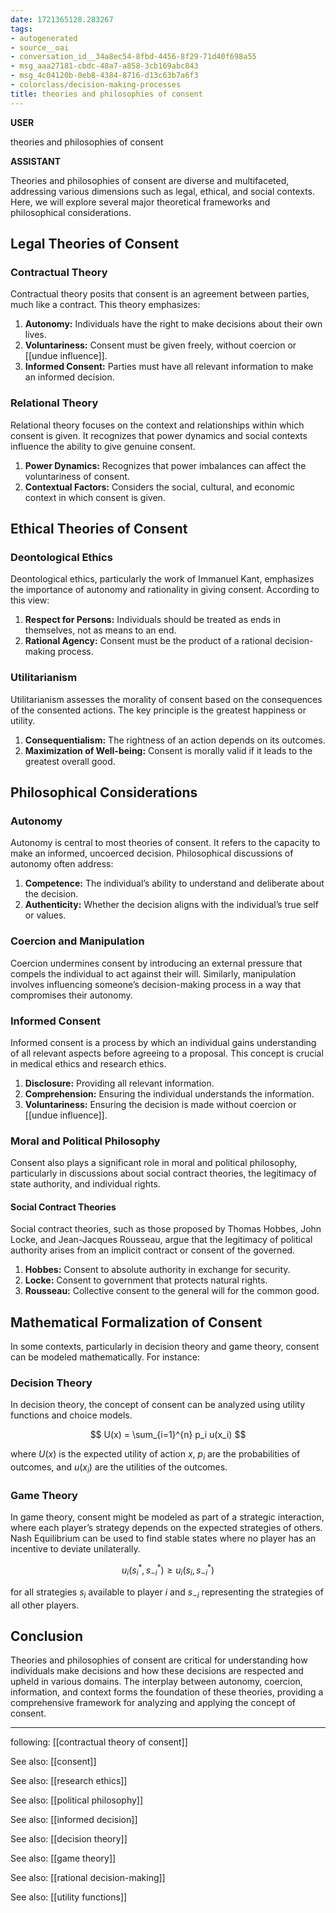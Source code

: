 ```yaml
---
date: 1721365128.283267
tags:
- autogenerated
- source__oai
- conversation_id__34a8ec54-8fbd-4456-8f29-71d40f698a55
- msg_aaa27181-cbdc-48a7-a858-3cb169abc843
- msg_4c04120b-0eb8-4384-8716-d13c63b7a6f3
- colorclass/decision-making-processes
title: theories and philosophies of consent
---
```


**USER**

theories and philosophies of consent


**ASSISTANT**

Theories and philosophies of consent are diverse and multifaceted, addressing various dimensions such as legal, ethical, and social contexts. Here, we will explore several major theoretical frameworks and philosophical considerations.

## Legal Theories of Consent

### Contractual Theory
Contractual theory posits that consent is an agreement between parties, much like a contract. This theory emphasizes:

1. **Autonomy:** Individuals have the right to make decisions about their own lives.
2. **Voluntariness:** Consent must be given freely, without coercion or [[undue influence]].
3. **Informed Consent:** Parties must have all relevant information to make an informed decision.

### Relational Theory
Relational theory focuses on the context and relationships within which consent is given. It recognizes that power dynamics and social contexts influence the ability to give genuine consent.

1. **Power Dynamics:** Recognizes that power imbalances can affect the voluntariness of consent.
2. **Contextual Factors:** Considers the social, cultural, and economic context in which consent is given.

## Ethical Theories of Consent

### Deontological Ethics
Deontological ethics, particularly the work of Immanuel Kant, emphasizes the importance of autonomy and rationality in giving consent. According to this view:

1. **Respect for Persons:** Individuals should be treated as ends in themselves, not as means to an end.
2. **Rational Agency:** Consent must be the product of a rational decision-making process.

### Utilitarianism
Utilitarianism assesses the morality of consent based on the consequences of the consented actions. The key principle is the greatest happiness or utility.

1. **Consequentialism:** The rightness of an action depends on its outcomes.
2. **Maximization of Well-being:** Consent is morally valid if it leads to the greatest overall good.

## Philosophical Considerations

### Autonomy
Autonomy is central to most theories of consent. It refers to the capacity to make an informed, uncoerced decision. Philosophical discussions of autonomy often address:

1. **Competence:** The individual’s ability to understand and deliberate about the decision.
2. **Authenticity:** Whether the decision aligns with the individual’s true self or values.

### Coercion and Manipulation
Coercion undermines consent by introducing an external pressure that compels the individual to act against their will. Similarly, manipulation involves influencing someone’s decision-making process in a way that compromises their autonomy.

### Informed Consent
Informed consent is a process by which an individual gains understanding of all relevant aspects before agreeing to a proposal. This concept is crucial in medical ethics and research ethics.

1. **Disclosure:** Providing all relevant information.
2. **Comprehension:** Ensuring the individual understands the information.
3. **Voluntariness:** Ensuring the decision is made without coercion or [[undue influence]].

### Moral and Political Philosophy
Consent also plays a significant role in moral and political philosophy, particularly in discussions about social contract theories, the legitimacy of state authority, and individual rights.

#### Social Contract Theories
Social contract theories, such as those proposed by Thomas Hobbes, John Locke, and Jean-Jacques Rousseau, argue that the legitimacy of political authority arises from an implicit contract or consent of the governed.

1. **Hobbes:** Consent to absolute authority in exchange for security.
2. **Locke:** Consent to government that protects natural rights.
3. **Rousseau:** Collective consent to the general will for the common good.

## Mathematical Formalization of Consent

In some contexts, particularly in decision theory and game theory, consent can be modeled mathematically. For instance:

### Decision Theory
In decision theory, the concept of consent can be analyzed using utility functions and choice models.

$$
U(x) = \sum_{i=1}^{n} p_i u(x_i)
$$

where $U(x)$ is the expected utility of action $x$, $p_i$ are the probabilities of outcomes, and $u(x_i)$ are the utilities of the outcomes.

### Game Theory
In game theory, consent might be modeled as part of a strategic interaction, where each player’s strategy depends on the expected strategies of others. Nash Equilibrium can be used to find stable states where no player has an incentive to deviate unilaterally.

$$
u_i(s_i^*, s_{-i}^*) \geq u_i(s_i, s_{-i}^*)
$$

for all strategies $s_i$ available to player $i$ and $s_{-i}$ representing the strategies of all other players.

## Conclusion

Theories and philosophies of consent are critical for understanding how individuals make decisions and how these decisions are respected and upheld in various domains. The interplay between autonomy, coercion, information, and context forms the foundation of these theories, providing a comprehensive framework for analyzing and applying the concept of consent.


---


following: [[contractual theory of consent]]

See also: [[consent]]


See also: [[research ethics]]


See also: [[political philosophy]]


See also: [[informed decision]]


See also: [[decision theory]]


See also: [[game theory]]


See also: [[rational decision-making]]


See also: [[utility functions]]